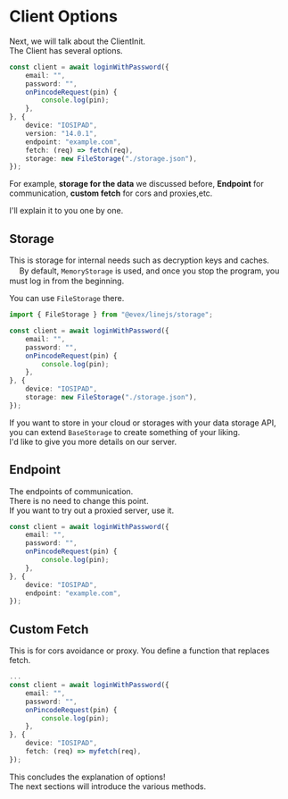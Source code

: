 # Client Options

Next, we will talk about the ClientInit.\
The Client has several options.

```ts
const client = await loginWithPassword({
	email: "",
	password: "",
	onPincodeRequest(pin) {
		console.log(pin);
	},
}, {
	device: "IOSIPAD",
    version: "14.0.1",
    endpoint: "example.com",
    fetch: (req) => fetch(req),
	storage: new FileStorage("./storage.json"),
});
```

For example, **storage for the data** we discussed before,
**Endpoint** for communication, **custom fetch** for cors and proxies,etc.

I'll explain it to you one by one.

## Storage

This is storage for internal needs such as decryption keys and caches. 　 By
default, `MemoryStorage` is used, and once you stop the program, you must log in
from the beginning.

You can use `FileStorage` there.

```ts
import { FileStorage } from "@evex/linejs/storage";

const client = await loginWithPassword({
	email: "",
	password: "",
	onPincodeRequest(pin) {
		console.log(pin);
	},
}, {
	device: "IOSIPAD",
	storage: new FileStorage("./storage.json"),
});
```

If you want to store in your cloud or storages with your data storage API, you
can extend `BaseStorage` to create something of your liking.\
I'd like to give you more details on our server.

## Endpoint

The endpoints of communication.\
There is no need to change this point.\
If you want to try out a proxied server, use it.

```ts
const client = await loginWithPassword({
	email: "",
	password: "",
	onPincodeRequest(pin) {
		console.log(pin);
	},
}, {
	device: "IOSIPAD",
    endpoint: "example.com",
});
```

## Custom Fetch

This is for cors avoidance or proxy. You define a function that replaces fetch.

```ts
...
const client = await loginWithPassword({
	email: "",
	password: "",
	onPincodeRequest(pin) {
		console.log(pin);
	},
}, {
	device: "IOSIPAD",
    fetch: (req) => myfetch(req),
});
```

This concludes the explanation of options!\
The next sections will introduce the various methods.
